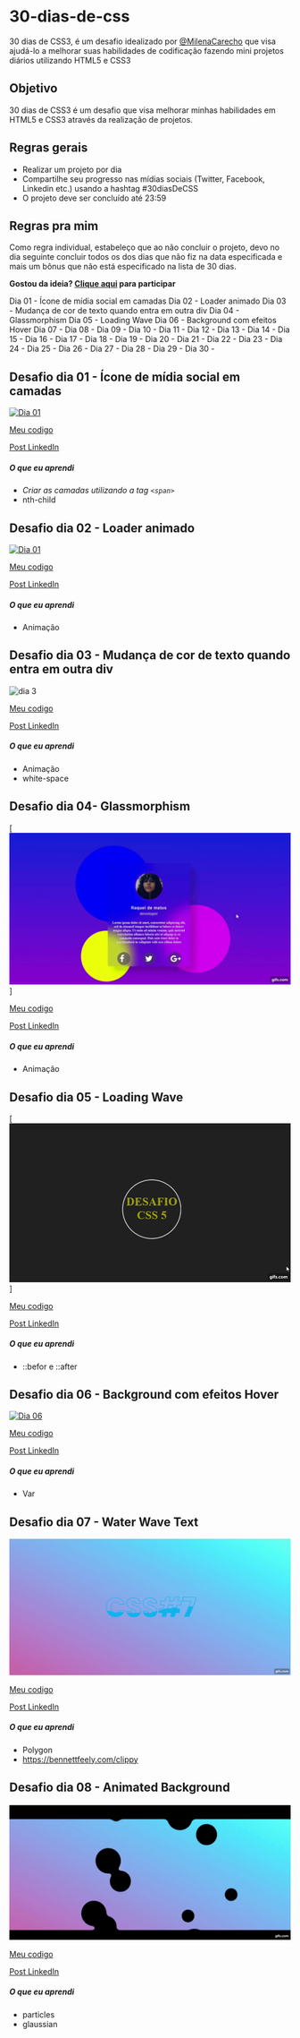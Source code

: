 # 30-dias-de-css

30 dias de CSS3, é um desafio idealizado por [@MilenaCarecho](https://twitter.com/MilenaCarecho)   que visa ajudá-lo a melhorar suas habilidades de codificação fazendo mini projetos diários utilizando HTML5 e CSS3

## Objetivo

30 dias de CSS3 é um desafio que visa melhorar minhas habilidades em HTML5 e CSS3 através da realização de projetos.



## Regras gerais

- Realizar um projeto por dia
- Compartilhe seu progresso nas mídias sociais (Twitter, Facebook, Linkedin etc.) usando a hashtag #30diasDeCSS
- O projeto deve ser concluído até 23:59

## Regras pra mim

Como regra individual, estabeleço que  ao não concluir o projeto, devo no dia seguinte concluir todos os dos dias que não fiz na data especificada e mais um bônus que não está especificado na lista de 30 dias.



**Gostou da ideia? [Clique aqui](https://github.com/MilenaCarecho/30diasDeCSS/issues/1) para participar**



Dia 01 - Ícone de mídia social em camadas
Dia 02 - Loader animado
Dia 03 - Mudança de cor de texto quando entra em outra div
Dia 04 - Glassmorphism
Dia 05 - Loading Wave
Dia 06 - Background com efeitos Hover
Dia 07 - 
Dia 08 - 
Dia 09 - 
Dia 10 - 
Dia 11 - 
Dia 12 - 
Dia 13 - 
Dia 14 - 
Dia 15 - 
Dia 16 - 
Dia 17 - 
Dia 18 - 
Dia 19 - 
Dia 20 -
Dia 21 - 
Dia 22 - 
Dia 23 - 
Dia 24 - 
Dia 25 - 
Dia 26 - 
Dia 27 - 
Dia 28 - 
Dia 29 - 
Dia 30 - 

## Desafio dia 01 - Ícone de mídia social em camadas

[![Dia 01](https://user-images.githubusercontent.com/37448340/88348819-d38d7000-cd24-11ea-99d1-39b04afb77f2.gif)](https://user-images.githubusercontent.com/37448340/88348819-d38d7000-cd24-11ea-99d1-39b04afb77f2.gif)

[Meu codigo](https://github.com/rockiir/30-dias-de-css/tree/main/Desafio%201%20-%20%20%C3%8Dcone%20de%20m%C3%ADdia%20social%20em%20camadas)

[Post LinkedIn](https://www.linkedin.com/posts/raquel-matos-mauricio_30diasdecss-devs-css-activity-6768744619153870848-GO9d)

##### O que eu aprendi

- *Criar as camadas utilizando a tag `<span>`*
- nth-child

## Desafio dia 02 - Loader animado

[![Dia 01](https://j.gifs.com/OMOREB.gif)](https://j.gifs.com/OMOREB.giff)

[Meu codigo](https://github.com/rockiir/30-dias-de-css/tree/main/desafio%2030%20dias%20de%20css/Desafio%202%20-%20Loader%20animado)

[Post LinkedIn](https://www.linkedin.com/feed/update/urn:li:activity:6769021369175818240/)

##### O que eu aprendi

- Animação



## Desafio dia 03 - Mudança de cor de texto quando entra em outra div

![dia 3](https://github.com/rockiir/30-dias-de-css/blob/main/desafio%2030%20dias%20de%20css/Desafio%203%20-%20Mudan%C3%A7a%20de%20cor%20de%20texto%20quando%20entra%20em%20outra%20div/wVOvDM.gif)

[Meu codigo]()

[Post LinkedIn](https://www.linkedin.com/posts/raquel-matos-mauricio_30diasdecss-devs-css-activity-6769403350577364992-cs3k)

##### O que eu aprendi

- Animação
- white-space

## Desafio dia 04- Glassmorphism

[![Dia 04](https://github.com/rockiir/30-dias-de-css/blob/main/desafio%2030%20dias%20de%20css/Desafio%204%20-Glassmorphism/1W2NWZ.gif)]

[Meu codigo]()

[Post LinkedIn]()

##### O que eu aprendi

- Animação



## Desafio dia 05 - Loading Wave

[![Dia 05](https://github.com/rockiir/30-dias-de-css/blob/main/desafio%2030%20dias%20de%20css/Desafio%205%20-%20Loading%20wave/WLZA84.gif)]

[Meu codigo]()

[Post LinkedIn]()

##### O que eu aprendi

- ::befor  e ::after

## Desafio dia 06 - Background com efeitos Hover

[![Dia 06](https://github.com/rockiir/30-dias-de-css/blob/main/desafio%2030%20dias%20de%20css/Desafio%206%20-%20Background%20com%20efeitos%20Hover/r8JW72.gif)](https://j.gifs.com/OMOREB.giff)

[Meu codigo]()

[Post LinkedIn]()

##### O que eu aprendi

- Var

## Desafio dia 07 - Water Wave Text

![Dia7](https://github.com/rockiir/30-dias-de-css/blob/main/desafio%2030%20dias%20de%20css/Desafio%207%20-%20Text%20water%20wave/yo0WDE.gif)

[Meu codigo]()

[Post LinkedIn]()

##### O que eu aprendi

- Polygon
- https://bennettfeely.com/clippy



## Desafio dia 08 - Animated Background

![Dia8](https://github.com/rockiir/30-dias-de-css/blob/main/desafio%2030%20dias%20de%20css/Desafio%208%20-Animated%20Background/ANwGXP.gif)



[Meu codigo]()

[Post LinkedIn]()

##### O que eu aprendi

- particles
- glaussian